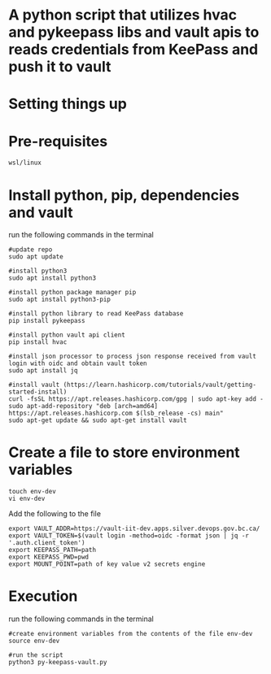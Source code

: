 # A python script that utilizes hvac and pykeepass libs and vault apis to reads credentials from KeePass and push it to vault #

# Setting things up #

# Pre-requisites #

```
wsl/linux
```

# Install python, pip, dependencies and vault #

run the following commands in the terminal

```
#update repo
sudo apt update

#install python3
sudo apt install python3

#install python package manager pip
sudo apt install python3-pip

#install python library to read KeePass database
pip install pykeepass

#install python vault api client
pip install hvac

#install json processor to process json response received from vault login with oidc and obtain vault token
sudo apt install jq

#install vault (https://learn.hashicorp.com/tutorials/vault/getting-started-install)
curl -fsSL https://apt.releases.hashicorp.com/gpg | sudo apt-key add -
sudo apt-add-repository "deb [arch=amd64] https://apt.releases.hashicorp.com $(lsb_release -cs) main"
sudo apt-get update && sudo apt-get install vault
```

# Create a file to store environment variables #

```
touch env-dev
vi env-dev
```

Add the following to the file

```
export VAULT_ADDR=https://vault-iit-dev.apps.silver.devops.gov.bc.ca/
export VAULT_TOKEN=$(vault login -method=oidc -format json | jq -r '.auth.client_token')
export KEEPASS_PATH=path
export KEEPASS_PWD=pwd
export MOUNT_POINT=path of key value v2 secrets engine
```

# Execution #

run the following commands in the terminal

```
#create environment variables from the contents of the file env-dev
source env-dev

#run the script
python3 py-keepass-vault.py
```
